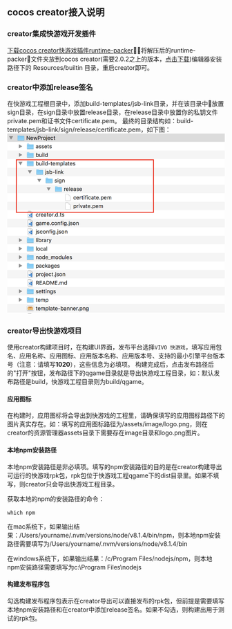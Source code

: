 ## cocos creator接入说明

### creator集成快游戏开发插件

[下载cocos creator快游戏插件runtime-packer](/kuai-you-xi-jiao-cheng/xia-zai-yu-geng-xin.md)，将解压后的runtime-packer文件夹放到cocos creator(需要2.0.2之上的版本，[点击下载](/kuai-you-xi-jiao-cheng/xia-zai-yu-geng-xin.md))编辑器安装路径下的 Resources/builtin 目录，重启creator即可。

### creator中添加release签名

在快游戏工程根目录中，添加build-templates/jsb-link目录，并在该目录中放置sign目录，在sign目录中放置release目录，在release目录中放置你的私钥文件private.pem和证书文件certificate.pem。
最终的目录结构如：build-templates/jsb-link/sign/release/certificate.pem，如下图：
![](/assets/g1M01DF38wKgcQlt-H6WALG1dAAG-8C1NA74174.png)


### creator导出快游戏项目

使用creator构建项目时，在构建UI界面，发布平台选择`VIVO 快游戏`，填写应用包名、应用名称、应用图标、应用版本名称、应用版本号、支持的最小引擎平台版本号（注意：请填写**1020**），这些信息为必填项。
构建完成后，点击发布路径后的"打开"按钮，发布路径下的qgame目录就是导出快游戏工程目录，如：默认发布路径是build，快游戏工程目录则为build/qgame。

#### 应用图标

在构建时，应用图标将会导出到快游戏的工程里，请确保填写的应用图标路径下的图片真实存在。如：填写的应用图标路径为/assets/image/logo.png，则在creator的资源管理器assets目录下需要存在image目录和logo.png图片。

#### 本地npm安装路径

本地npm安装路径是非必填项。填写的npm安装路径的目的是在creator构建导出可运行的快游戏rpk包，rpk包位于快游戏工程qgame下的dist目录里。如果不填写，则creator只会导出快游戏工程目录。

获取本地的npm的安装路径的命令：

```
which npm
```

在mac系统下，如果输出结果：/Users/yourname/.nvm/versions/node/v8.1.4/bin/npm，则本地npm安装路径需要填写为/Users/yourname/.nvm/versions/node/v8.1.4/bin

在windows系统下，如果输出结果：/c/Program Files/nodejs/npm，则本地npm安装路径需要填写为c:\Program Files\nodejs

#### 构建发布程序包

勾选构建发布程序包表示在creator导出可以直接发布的rpk包，但前提是需要填写本地npm安装路径和在creator中添加release签名。如果不勾选，则构建出用于测试的rpk包。